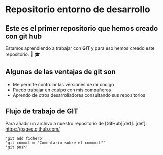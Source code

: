 # Repositorio entorno de desarrollo
## Este es el primer repositorio que hemos creado con git hub
Estamos aprendiendo a trabajar con **GIT** y para eso hemos creado este repositorio. :child: :mortar_board:
## Algunas de las ventajas de git son
+ Me permite controlar las versiones de mi codigo
+ Puedo trabajar en equipo con mis compañeros
+ Aprendo de otros desarrolladores consultando sus repositorios
## Flujo de trabajo de GIT
Para añadir un archivo a nuestro repositorio de [GitHub][def].
[def]: https://pages.github.com/

```
'git add fichero'
'git commit m-"Comentario sobre el commmit"'
'git push'

```